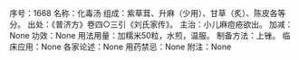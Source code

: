序号：1668
名称：化毒汤
组成：紫草茸、升麻（少用）、甘草（炙）、陈皮各等分。
出处：《普济方》卷四○三引《刘氏家传》。
主治：小儿麻痘疮欲出。
加减：None
功效：None
用法用量：加糯米50粒，水煎，温服。
制备方法：上锉。
临床应用：None
各家论述：None
用药禁忌：None
附注：None
